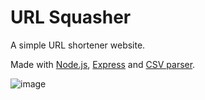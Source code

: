 # URL Squasher

A simple URL shortener website.

Made with [Node.js](https://nodejs.dev/), [Express](https://www.npmjs.com/package/express) and [CSV parser](https://www.npmjs.com/package/csv-parser).

![image](https://media.discordapp.net/attachments/760252264723644426/843573590246817825/unknown.png)

